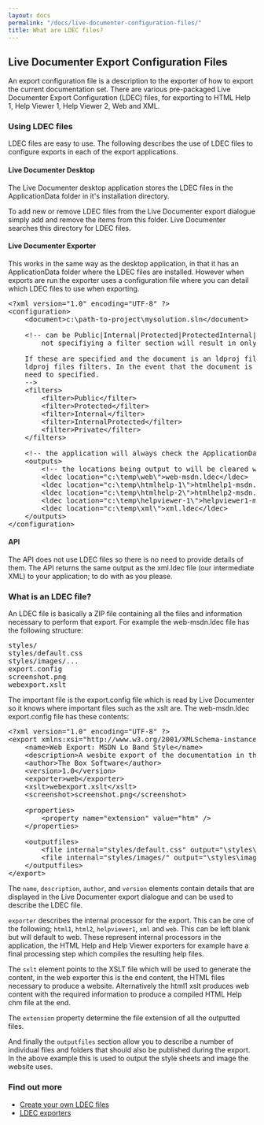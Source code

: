 ```yaml
---
layout: docs
permalink: "/docs/live-documenter-configuration-files/"
title: What are LDEC files?
---
```


## Live Documenter Export Configuration Files
An export configuration file is a description to the exporter of how to export the current documentation set. There are various pre-packaged Live Documenter Export Configuration (LDEC) files, for exporting to HTML Help 1, Help Viewer 1, Help Viewer 2, Web and XML.

###  Using LDEC files
LDEC files are easy to use. The following describes the use of LDEC files to configure exports in each of the export applications.

#### Live Documenter Desktop
The Live Documenter desktop application stores the LDEC files in the ApplicationData folder in it's installation directory.

To add new or remove LDEC files from the Live Documenter export dialogue simply add and remove the items from this folder. Live Documenter searches this directory for LDEC files.

#### Live Documenter Exporter
This works in the same way as the desktop application, in that it has an ApplicationData folder where the LDEC files are installed. However when exports are run the exporter uses a configuration file where you can detail which LDEC files to use when exporting.

<pre>
&lt;?xml version="1.0" encoding="UTF-8" ?>
&lt;configuration>
    &lt;document>c:\path-to-project\mysolution.sln&lt;/document>

    &lt;!-- can be Public|Internal|Protected|ProtectedInternal|Private only those detailed will be output,
        not specifiying a filter section will result in only the Public members being exported.

    If these are specified and the document is an ldproj file then these will override the
    ldproj files filters. In the event that the document is not an ldprof file these will
    need to specified.
    -->
    &lt;filters>
        &lt;filter>Public&lt;/filter>
        &lt;filter>Protected&lt;/filter>
        &lt;filter>Internal&lt;/filter>
        &lt;filter>InternalProtected&lt;/filter>
        &lt;filter>Private&lt;/filter>
    &lt;/filters>

    &lt;!-- the application will always check the ApplicationData folder for LDEC files -->
    &lt;outputs>
        &lt;!-- the locations being output to will be cleared without warning -->
        &lt;ldec location="c:\temp\web\">web-msdn.ldec&lt;/ldec>
        &lt;ldec location="c:\temp\htmlhelp-1\">htmlhelp1-msdn.ldec&lt;/ldec>
        &lt;ldec location="c:\temp\htmlhelp-2\">htmlhelp2-msdn.ldec&lt;/ldec>
        &lt;ldec location="c:\temp\helpviewer-1\">helpviewer1-msdn.ldec&lt;/ldec>
        &lt;ldec location="c:\temp\xml\">xml.ldec&lt;/ldec>
    &lt;/outputs>
&lt;/configuration>
</pre>

#### API
The API does not use LDEC files so there is no need to provide details of them. The API returns the same output as the xml.ldec file (our intermediate XML) to your application; to do with as you please.

### What is an LDEC file?
An LDEC file is basically a ZIP file containing all the files and information necessary to perform that export. For example the web-msdn.ldec file has the following structure:
<pre>
styles/
styles/default.css
styles/images/...
export.config
screenshot.png
webexport.xslt
</pre>

The important file is the export.config file which is read by Live Documenter so it knows where important files such as the xslt are. The web-msdn.ldec export.config file has these contents:

<pre>
&lt;?xml version="1.0" encoding="UTF-8" ?>
&lt;export xmlns:xsi="http://www.w3.org/2001/XMLSchema-instance">
    &lt;name>Web Export: MSDN Lo Band Style&lt;/name>
    &lt;description>A wesbite export of the documentation in the MSDN Lo Band web style.&lt;/description>
    &lt;author>The Box Software&lt/author>
    &lt;version>1.0&lt;/version>
    &lt;exporter>web&lt;/exporter>
    &lt;xslt>webexport.xslt&lt;/xslt>
    &lt;screenshot>screenshot.png&lt;/screenshot>

    &lt;properties>
        &lt;property name="extension" value="htm" />
    &lt;/properties>

    &lt;outputfiles>
        &lt;file internal="styles/default.css" output="\styles\default.css" />
        &lt;file internal="styles/images/" output="\styles\images\" />
    &lt;/outputfiles>
&lt;/export>
</pre>

The <code>name</code>, <code>description</code>, <code>author</code>, and <code>version</code> elements contain details that are displayed in the Live Documenter export dialogue and can be used to describe the LDEC file.

<code>exporter</code> describes the internal processor for the export. This can be one of the following; <code>html1</code>, <code>html2</code>, <code>helpviewer1</code>, <code>xml</code> and <code>web</code>. This can be left blank but will default to web. These represent internal processors in the application, the HTML Help and Help Viewer exporters for example have a final processing step which compiles the resulting help files.

The <code>sxlt</code> element points to the XSLT file which will be used to generate the content, in the web exporter this is the end content, the HTML files necessary to produce a website. Alternatively the html1 xslt produces web content with the required information to produce a compiled HTML Help chm file at the end.

The <code>extension</code> property determine the file extension of all the outputted files.

And finally the <code>outputfiles</code> section allow you to describe a number of individual files and folders that should also be published during the export. In the above example this is used to output the style sheets and image the website uses.

### Find out more
* [Create your own <abbr title="Live Documenter Export Configuration">LDEC</abbr> files](/export/create-your-own-ldec-files/)
* [<abbr title="Live Documenter Export Configuration">LDEC</abbr> exporters](/export/exporters/)
